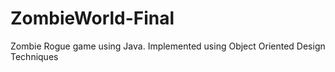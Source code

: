 # ZombieWorld-Final
Zombie Rogue game using Java. Implemented using Object Oriented Design Techniques
